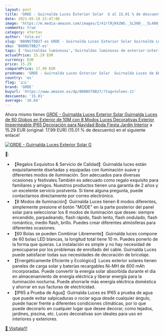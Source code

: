 ```yaml
---
layout: post
title: 'GRDE - Guirnalda Luces Exterior Solar  G al 15.01 % de descuento'
date: 2021-05-18 21:47:06
image: 'https://m.media-amazon.com/images/I/41rlRjKkZWS._SL500_._SL400_.jpg'
comments: true
category: ofertas
author: 'tole.es'
slug: 'B08NST8B27-es GRDE - Guirnalda Luces Exterior Solar Guirnalda Luces de...'
sku: 'B08NST8B27-es'
tags: [ 'Guirnaldas luminosas','Guirnaldas luminosas de exterior-interior','Iluminación','grde','navidad', ]
actualPrice: 15.29 EUR
currency: EUR
price: 15.29
comparePrice: 17.99 EUR
prodname: 'GRDE - Guirnalda Luces Exterior Solar  Guirnalda Luces de 60 Globos en Exterior de 10M con 8 Modos  Luces Decorativas Exterior Impermeable IP65  Decoración para Navidad  Boda  Fiesta  Jardin  Interior'
country: 'es'
flag: '🇪🇸'
brand: 'GRDE'
buyurl: 'https://www.amazon.es/dp/B08NST8B27/?tag=tolees-21'
descuento: '15.01'
average: '16.64'
---
```


Ahora mismo tienes [GRDE - Guirnalda Luces Exterior Solar  Guirnalda Luces de 60 Globos en Exterior de 10M con 8 Modos  Luces Decorativas Exterior Impermeable IP65  Decoración para Navidad  Boda  Fiesta  Jardin  Interior](https://www.amazon.es/dp/B08NST8B27/?tag=tolees-21) a 15.29 EUR (original: 17.99 EUR) (15.01 %  de descuento) en el siguiente enlace!

[![GRDE - Guirnalda Luces Exterior Solar  G](https://m.media-amazon.com/images/I/41rlRjKkZWS._SL500_._SL400_.jpg)](https://www.amazon.es/dp/B08NST8B27/?tag=tolees-21)

🔎:

- 【Regalos Exquisitos & Servicio de Calidad】Guirnalda luces están exquisitamente diseñadas y equipadas con iluminación suave y diferentes modos de iluminación. Son adecuados para diversas ocasiones y festivales.También es adecuado como regalo exquisito para familiares y amigos. Nuestros productos tienen una garantía de 2 años y un excelente servicio postventa. Si tiene alguna pregunta, puede contactarnos directamente por correo electrónico.
- 【8 Modos de Iluminación】Guirnalda Luces tienen 8 modos diferentes, simplemente presione el botón "MODE" en la parte posterior del panel solar para seleccionar los 8 modos de iluminación que desee: siempre encendido, parpadeando, flash rápido, flash lento, flash ondulado, flash romántico, medio flash, brillo. Puedes crear diferentes atmósferas para diferentes ocasiones.
- 【60 Bolas se pueden Combinar Libremente】Guirnalda luces compone de 60 bolas LED blancas, la longitud total tiene 10 m. Puedes ponerlo de la forma que quieras. La instalación es simple y no hay necesidad de preocuparse por los problemas de enrollado del cable. Guirnalda Luces puede satisfacer todas sus necesidades de decoración de bricolaje.
- 【Energéticamente Eficiente y Ecológico】Luces exterior solares tienen paneles de carga solar y baterías recargables Ni-MH de 600 mAh incorporadas. Puede convertir la energía solar absorbida durante el día en almacenamiento de energía eléctrica y liberar energía para la iluminación nocturna. Puede ahorrarle más energía eléctrica doméstica y ahorrar en sus facturas de electricidad.
- 【IP65 a Prueba de Agua】Guirnalda Luces es IP65 a prueba de agua que puede evitar salpicaduras o rociar agua desde cualquier ángulo, puede hacer frente a diferentes condiciones climáticas, por lo que puede decorarlo en cualquier lugar que desee decorar, como tejados, jardines, piscina, etc. Luces decorativas son ideales para uso en interiores y exteriores.

[🛒 Visítala!!!](https://www.amazon.es/dp/B08NST8B27/?tag=tolees-21)
